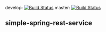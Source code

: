 develop:
[![Build Status](https://travis-ci.org/Cameron-C-Chapman/simple-spring-rest-service.svg?branch=develop)](https://travis-ci.org/Cameron-C-Chapman/simple-spring-rest-service)
master:
[![Build Status](https://travis-ci.org/Cameron-C-Chapman/simple-spring-rest-service.svg?branch=master)](https://travis-ci.org/Cameron-C-Chapman/simple-spring-rest-service)

## simple-spring-rest-service